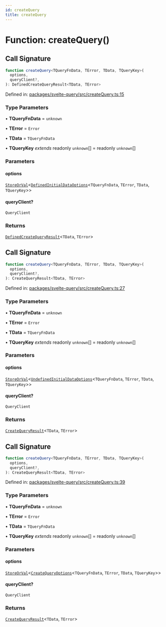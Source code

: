```yaml
---
id: createQuery
title: createQuery
---
```


<!-- DO NOT EDIT: this page is autogenerated from the type comments -->

# Function: createQuery()

## Call Signature

```ts
function createQuery<TQueryFnData, TError, TData, TQueryKey>(
  options,
  queryClient?,
): DefinedCreateQueryResult<TData, TError>
```

Defined in: [packages/svelte-query/src/createQuery.ts:15](https://github.com/TanStack/query/blob/main/packages/svelte-query/src/createQuery.ts#L15)

### Type Parameters

• **TQueryFnData** = `unknown`

• **TError** = `Error`

• **TData** = `TQueryFnData`

• **TQueryKey** _extends_ readonly `unknown`[] = readonly `unknown`[]

### Parameters

#### options

[`StoreOrVal`](../type-aliases/storeorval.md)\<[`DefinedInitialDataOptions`](../type-aliases/definedinitialdataoptions.md)\<`TQueryFnData`, `TError`, `TData`, `TQueryKey`\>\>

#### queryClient?

`QueryClient`

### Returns

[`DefinedCreateQueryResult`](../type-aliases/definedcreatequeryresult.md)\<`TData`, `TError`\>

## Call Signature

```ts
function createQuery<TQueryFnData, TError, TData, TQueryKey>(
  options,
  queryClient?,
): CreateQueryResult<TData, TError>
```

Defined in: [packages/svelte-query/src/createQuery.ts:27](https://github.com/TanStack/query/blob/main/packages/svelte-query/src/createQuery.ts#L27)

### Type Parameters

• **TQueryFnData** = `unknown`

• **TError** = `Error`

• **TData** = `TQueryFnData`

• **TQueryKey** _extends_ readonly `unknown`[] = readonly `unknown`[]

### Parameters

#### options

[`StoreOrVal`](../type-aliases/storeorval.md)\<[`UndefinedInitialDataOptions`](../type-aliases/undefinedinitialdataoptions.md)\<`TQueryFnData`, `TError`, `TData`, `TQueryKey`\>\>

#### queryClient?

`QueryClient`

### Returns

[`CreateQueryResult`](../type-aliases/createqueryresult.md)\<`TData`, `TError`\>

## Call Signature

```ts
function createQuery<TQueryFnData, TError, TData, TQueryKey>(
  options,
  queryClient?,
): CreateQueryResult<TData, TError>
```

Defined in: [packages/svelte-query/src/createQuery.ts:39](https://github.com/TanStack/query/blob/main/packages/svelte-query/src/createQuery.ts#L39)

### Type Parameters

• **TQueryFnData** = `unknown`

• **TError** = `Error`

• **TData** = `TQueryFnData`

• **TQueryKey** _extends_ readonly `unknown`[] = readonly `unknown`[]

### Parameters

#### options

[`StoreOrVal`](../type-aliases/storeorval.md)\<[`CreateQueryOptions`](../type-aliases/createqueryoptions.md)\<`TQueryFnData`, `TError`, `TData`, `TQueryKey`\>\>

#### queryClient?

`QueryClient`

### Returns

[`CreateQueryResult`](../type-aliases/createqueryresult.md)\<`TData`, `TError`\>
